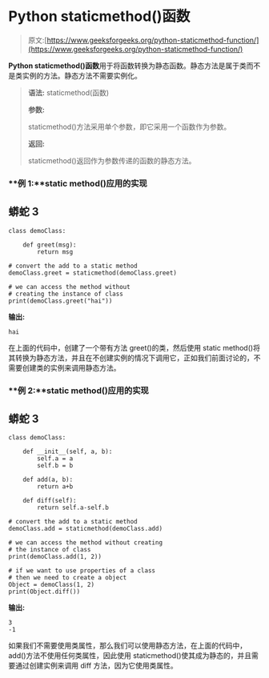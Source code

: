 # Python staticmethod()函数

> 原文:[https://www.geeksforgeeks.org/python-staticmethod-function/](https://www.geeksforgeeks.org/python-staticmethod-function/)

**Python staticmethod()函数**用于将函数转换为静态函数。静态方法是属于类而不是类实例的方法。静态方法不需要实例化。

> **语法:** staticmethod(函数)
> 
> **参数:**
> 
> staticmethod()方法采用单个参数，即它采用一个函数作为参数。
> 
> **返回:**
> 
> staticmethod()返回作为参数传递的函数的静态方法。

### **例 1:**static method()应用的实现

## 蟒蛇 3

```
class demoClass:

    def greet(msg):
        return msg

# convert the add to a static method
demoClass.greet = staticmethod(demoClass.greet)

# we can access the method without
# creating the instance of class
print(demoClass.greet("hai"))
```

**输出:**

```
hai
```

在上面的代码中，创建了一个带有方法 greet()的类，然后使用 static method()将其转换为静态方法，并且在不创建实例的情况下调用它，正如我们前面讨论的，不需要创建类的实例来调用静态方法。

### **例 2:**static method()应用的实现

## 蟒蛇 3

```
class demoClass:

    def __init__(self, a, b):
        self.a = a
        self.b = b

    def add(a, b):
        return a+b

    def diff(self):
        return self.a-self.b

# convert the add to a static method
demoClass.add = staticmethod(demoClass.add)

# we can access the method without creating
# the instance of class
print(demoClass.add(1, 2))

# if we want to use properties of a class
# then we need to create a object
Object = demoClass(1, 2)
print(Object.diff())
```

**输出:**

```
3
-1
```

如果我们不需要使用类属性，那么我们可以使用静态方法，在上面的代码中，add()方法不使用任何类属性，因此使用 staticmethod()使其成为静态的，并且需要通过创建实例来调用 diff 方法，因为它使用类属性。